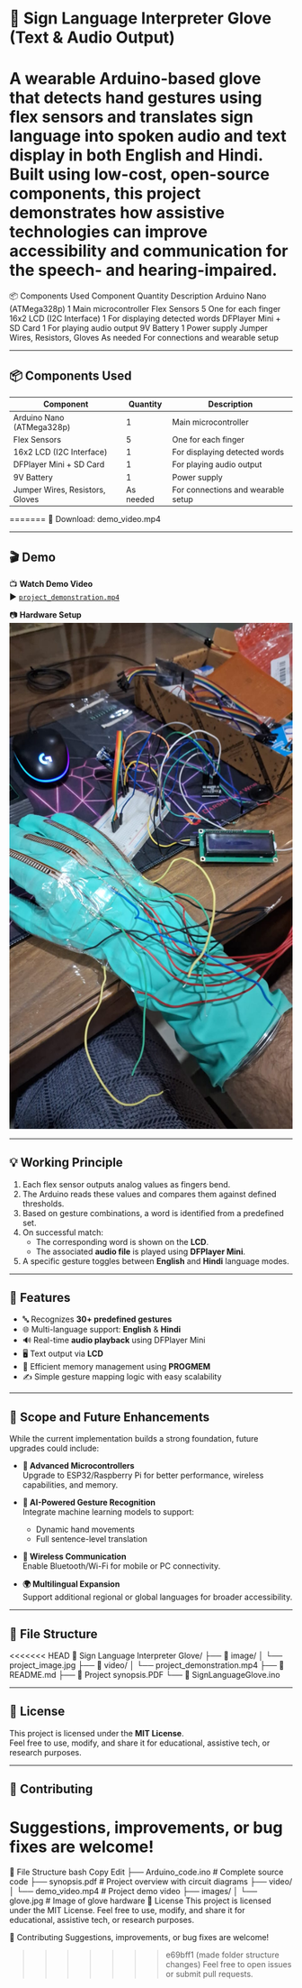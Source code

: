 # 🧤 Sign Language Interpreter Glove (Text & Audio Output)


A wearable Arduino-based glove that detects hand gestures using flex sensors and translates sign language into **spoken audio** and **text display** in both **English and Hindi**. Built using low-cost, open-source components, this project demonstrates how assistive technologies can improve accessibility and communication for the speech- and hearing-impaired.
=======
📦 Components Used
Component Quantity Description
Arduino Nano (ATMega328p) 1 Main microcontroller
Flex Sensors 5 One for each finger
16x2 LCD (I2C Interface) 1 For displaying detected words
DFPlayer Mini + SD Card 1 For playing audio output
9V Battery 1 Power supply
Jumper Wires, Resistors, Gloves As needed For connections and wearable setup


---


## 📦 Components Used

| Component                  | Quantity | Description                            |
|---------------------------|----------|----------------------------------------|
| Arduino Nano (ATMega328p) | 1        | Main microcontroller                   |
| Flex Sensors              | 5        | One for each finger                    |
| 16x2 LCD (I2C Interface)  | 1        | For displaying detected words          |
| DFPlayer Mini + SD Card   | 1        | For playing audio output               |
| 9V Battery                | 1        | Power supply                           |
| Jumper Wires, Resistors, Gloves | As needed | For connections and wearable setup |
=======
📂 Download: demo_video.mp4


---

## 🎬 Demo

📺 **Watch Demo Video**  
▶️ [`project_demonstration.mp4`](video/project_demonstration.mp4)

📷 **Hardware Setup**  
![Glove Hardware](image/project_image.jpg)

---

## 💡 Working Principle

1. Each flex sensor outputs analog values as fingers bend.
2. The Arduino reads these values and compares them against defined thresholds.
3. Based on gesture combinations, a word is identified from a predefined set.
4. On successful match:
   - The corresponding word is shown on the **LCD**.
   - The associated **audio file** is played using **DFPlayer Mini**.
5. A specific gesture toggles between **English** and **Hindi** language modes.

---

## 🧠 Features

- 🔤 Recognizes **30+ predefined gestures**
- 🌐 Multi-language support: **English** & **Hindi**
- 🔊 Real-time **audio playback** using DFPlayer Mini
- 🖥️ Text output via **LCD**
- 🧠 Efficient memory management using **PROGMEM**
- ✍️ Simple gesture mapping logic with easy scalability

---

## 🔮 Scope and Future Enhancements

While the current implementation builds a strong foundation, future upgrades could include:

- **🔧 Advanced Microcontrollers**  
  Upgrade to ESP32/Raspberry Pi for better performance, wireless capabilities, and memory.

- **🧠 AI-Powered Gesture Recognition**  
  Integrate machine learning models to support:
  - Dynamic hand movements
  - Full sentence-level translation

- **📡 Wireless Communication**  
  Enable Bluetooth/Wi-Fi for mobile or PC connectivity.

- **🌍 Multilingual Expansion**  
  Support additional regional or global languages for broader accessibility.

---

## 📁 File Structure

<<<<<<< HEAD
📁 Sign Language Interpreter Glove/
├── 📂 image/
│ └── project_image.jpg
├── 📂 video/
│ └── project_demonstration.mp4
├── 📄 README.md
├── 📄 Project synopsis.PDF
└── 📄 SignLanguageGlove.ino


---

## 📜 License

This project is licensed under the **MIT License**.  
Feel free to use, modify, and share it for educational, assistive tech, or research purposes.

---

## 🤝 Contributing

Suggestions, improvements, or bug fixes are welcome!  
=======
📁 File Structure
bash
Copy
Edit
├── Arduino_code.ino # Complete source code
├── synopsis.pdf # Project overview with circuit diagrams
├── video/
│ └── demo_video.mp4 # Project demo video
├── images/
│ └── glove.jpg # Image of glove hardware
📜 License
This project is licensed under the MIT License.
Feel free to use, modify, and share it for educational, assistive tech, or research purposes.

🤝 Contributing
Suggestions, improvements, or bug fixes are welcome!
>>>>>>> e69bff1 (made folder structure changes)
Feel free to open issues or submit pull requests.
